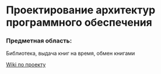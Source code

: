 # Проектирование архитектур программного обеспечения

### Предметная область:
Библиотека, выдача книг на время, обмен книгами

[Wiki по проекту](https://github.com/MaxCiv/LibraryArchitecture/wiki)